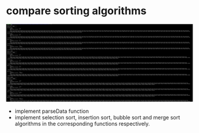 # compare sorting algorithms

![screenshot.png](screenshot.png)

- implement parseData function
- implement selection sort, insertion sort, bubble sort and merge sort algorithms in the corresponding functions respectively.
